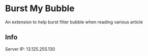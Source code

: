# Burst My Bubble

An extension to help burst filter bubble when reading various article

## Info

Server IP: 13.125.255.130